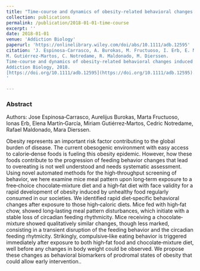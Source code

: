 ```yaml
---
title: "Time-course and dynamics of obesity-related behavioral changes induced by energy-dense foods in mice"
collection: publications
permalink: /publication/2018-01-01-time-course
excerpt: ''
date: 2018-01-01
venue: 'Addiction Biology'
paperurl: 'https://onlinelibrary.wiley.com/doi/abs/10.1111/adb.12595'
citation: 'J. Espinosa‐Carrasco, A. Burokas, M. Fructuoso, I. Erb, E. Martín‐García, 
M. Gutiérrez‐Martos, C. Notredame, R. Maldonado, M. Dierssen. 
Time-course and dynamics of obesity-related behavioral changes induced by energy-dense foods in mice, 
Addiction Biology, 2018. 
[https://doi.org/10.1111/adb.12595](https://doi.org/10.1111/adb.12595).
'

---
```

### Abstract

Authors: Jose Espinosa‐Carrasco, Aurelijus Burokas, Marta Fructuoso, Ionas Erb, Elena Martín‐García, 
Miriam Gutiérrez‐Martos, Cedric Notredame, Rafael Maldonado, Mara Dierssen.

Obesity represents an important risk factor contributing to the global burden of disease. The current obesogenic 
environment with easy access to calorie‐dense foods is fueling this obesity epidemic. However, how these foods 
contribute to the progression of feeding behavior changes that lead to overeating is not well understood and needs 
systematic assessment. Using novel automated methods for the high‐throughput screening of behavior, we here examine 
mice meal pattern upon long‐term exposure to a free‐choice chocolate‐mixture diet and a high‐fat diet with face 
validity for a rapid development of obesity induced by unhealthy food regularly consumed in our societies. We 
identified rapid diet‐specific behavioral changes after exposure to those high‐caloric diets. Mice fed with high‐fat 
chow, showed long‐lasting meal pattern disturbances, which initiate with a stable loss of circadian feeding 
rhythmicity. Mice receiving a chocolate‐mixture showed qualitatively similar changes, though less marked, consisting 
in a transient disruption of the feeding behavior and the circadian feeding rhytmicity. Strikingly, compulsive‐like 
eating behavior is triggered immediately after exposure to both high‐fat food and chocolate‐mixture diet, well before 
any changes in body weight could be observed. We propose these changes as behavioral biomarkers of prodromal states of 
obesity that could allow early intervention..

